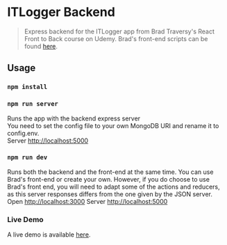 # ITLogger Backend

> Express backend for the ITLogger app from Brad Traversy's React Front to Back course on Udemy. Brad's front-end scripts can be found [here](https://github.com/bradtraversy/it-logger).

## Usage

### `npm install`

### `npm run server`

Runs the app with the backend express server<br>
You need to set the config file to your own MongoDB URI and rename it to config.env.<br>
Server [http://localhost:5000](http://localhost:5000)

### `npm run dev`

Runs both the backend and the front-end at the same time. You can use Brad's front-end or create your own. However, if you do choose to use Brad's front end, you will need to adapt some of the actions and reducers, as this server responses differs from the one given by the JSON server.
Open [http://localhost:3000](http://localhost:3000)
Server [http://localhost:5000](http://localhost:5000)

### Live Demo

A live demo is available [here](https://thawing-earth-03803.herokuapp.com/).
